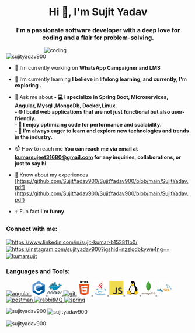 <h1 align="center">Hi 👋, I'm Sujit Yadav</h1>
<h3 align="center">I'm a passionate software developer with a deep love for coding and a flair for problem-solving.</h3>


<img align="right" alt="coding" width="400" src="https://user-images.githubusercontent.com/55389276/140866485-8fb1c876-9a8f-4d6a-98dc-08c4981eaf70.gif">


<p align="left"> <img src="https://komarev.com/ghpvc/?username=sujityadav900&label=Profile%20views&color=0e75b6&style=flat" alt="sujityadav900" /> </p>

- 🔭 I’m currently working on **WhatsApp Campaigner and LMS**

- 🌱 I’m currently learning **I believe in lifelong learning, and currently, I'm exploring .**

- 💬 Ask me about **- 💻 I specialize in Spring Boot, Microservices, Angular, Mysql ,MongoDb, Docker,Linux.<br> - 🌐 I build web applications that are not just functional but also user-friendly. <br> - 🚀 I enjoy optimizing code for performance and scalability. <br> - 🧠 I'm always eager to learn and explore new technologies and trends in the industry.**

- 📫 How to reach me **You can reach me via email at kumarsujeet31680@gmail.com for any inquiries, collaborations, or just to say hi.**

- 📄 Know about my experiences [https://github.com/SujitYadav900/SujitYadav900/blob/main/SujitYadav.pdf](https://github.com/SujitYadav900/SujitYadav900/blob/main/SujitYadav.pdf)

- ⚡ Fun fact **I'm funny**

<h3 align="left">Connect with me:</h3>
<p align="left">
<a href="https://linkedin.com/in/https://www.linkedin.com/in/sujit-kumar-b153811b0/" target="blank"><img align="center" src="https://raw.githubusercontent.com/rahuldkjain/github-profile-readme-generator/master/src/images/icons/Social/linked-in-alt.svg" alt="https://www.linkedin.com/in/sujit-kumar-b153811b0/" height="30" width="40" /></a>
<a href="https://instagram.com/https://instagram.com/sujityadav900?igshid=nzzlodbkywe4ng==" target="blank"><img align="center" src="https://raw.githubusercontent.com/rahuldkjain/github-profile-readme-generator/master/src/images/icons/Social/instagram.svg" alt="https://instagram.com/sujityadav900?igshid=nzzlodbkywe4ng==" height="30" width="40" /></a>
<a href="https://medium.com/kumarsujit" target="blank"><img align="center" src="https://raw.githubusercontent.com/rahuldkjain/github-profile-readme-generator/master/src/images/icons/Social/medium.svg" alt="kumarsujit" height="30" width="40" /></a>
</p>

<h3 align="left">Languages and Tools:</h3>
<p align="left"> <a href="https://angular.io" target="_blank" rel="noreferrer"> <img src="https://angular.io/assets/images/logos/angular/angular.svg" alt="angular" width="40" height="40"/> </a> <a href="https://www.cprogramming.com/" target="_blank" rel="noreferrer"> <img src="https://raw.githubusercontent.com/devicons/devicon/master/icons/c/c-original.svg" alt="c" width="40" height="40"/> </a> <a href="https://www.docker.com/" target="_blank" rel="noreferrer"> <img src="https://raw.githubusercontent.com/devicons/devicon/master/icons/docker/docker-original-wordmark.svg" alt="docker" width="40" height="40"/> </a> <a href="https://git-scm.com/" target="_blank" rel="noreferrer"> <img src="https://www.vectorlogo.zone/logos/git-scm/git-scm-icon.svg" alt="git" width="40" height="40"/> </a> <a href="https://www.w3.org/html/" target="_blank" rel="noreferrer"> <img src="https://raw.githubusercontent.com/devicons/devicon/master/icons/html5/html5-original-wordmark.svg" alt="html5" width="40" height="40"/> </a> <a href="https://www.java.com" target="_blank" rel="noreferrer"> <img src="https://raw.githubusercontent.com/devicons/devicon/master/icons/java/java-original.svg" alt="java" width="40" height="40"/> </a> <a href="https://developer.mozilla.org/en-US/docs/Web/JavaScript" target="_blank" rel="noreferrer"> <img src="https://raw.githubusercontent.com/devicons/devicon/master/icons/javascript/javascript-original.svg" alt="javascript" width="40" height="40"/> </a> <a href="https://www.linux.org/" target="_blank" rel="noreferrer"> <img src="https://raw.githubusercontent.com/devicons/devicon/master/icons/linux/linux-original.svg" alt="linux" width="40" height="40"/> </a> <a href="https://www.mongodb.com/" target="_blank" rel="noreferrer"> <img src="https://raw.githubusercontent.com/devicons/devicon/master/icons/mongodb/mongodb-original-wordmark.svg" alt="mongodb" width="40" height="40"/> </a> <a href="https://www.mysql.com/" target="_blank" rel="noreferrer"> <img src="https://raw.githubusercontent.com/devicons/devicon/master/icons/mysql/mysql-original-wordmark.svg" alt="mysql" width="40" height="40"/> </a> <a href="https://postman.com" target="_blank" rel="noreferrer"> <img src="https://www.vectorlogo.zone/logos/getpostman/getpostman-icon.svg" alt="postman" width="40" height="40"/> </a> <a href="https://www.rabbitmq.com" target="_blank" rel="noreferrer"> <img src="https://www.vectorlogo.zone/logos/rabbitmq/rabbitmq-icon.svg" alt="rabbitMQ" width="40" height="40"/> </a> <a href="https://spring.io/" target="_blank" rel="noreferrer"> <img src="https://www.vectorlogo.zone/logos/springio/springio-icon.svg" alt="spring" width="40" height="40"/> </a> </p>

<p><img align="left" src="https://github-readme-stats.vercel.app/api/top-langs?username=sujityadav900&show_icons=true&locale=en&layout=compact" alt="sujityadav900" /></p>

<p>&nbsp;<img align="center" src="https://github-readme-stats.vercel.app/api?username=sujityadav900&show_icons=true&locale=en" alt="sujityadav900" /></p>

<p><img align="center" src="https://github-readme-streak-stats.herokuapp.com/?user=sujityadav900&" alt="sujityadav900" /></p>
